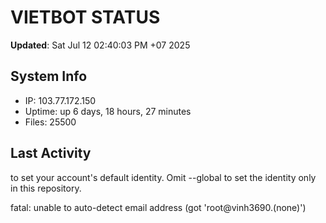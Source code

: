 # VIETBOT STATUS
**Updated**: Sat Jul 12 02:40:03 PM +07 2025

## System Info
- IP: 103.77.172.150
- Uptime: up 6 days, 18 hours, 27 minutes
- Files: 25500

## Last Activity

to set your account's default identity.
Omit --global to set the identity only in this repository.

fatal: unable to auto-detect email address (got 'root@vinh3690.(none)')
